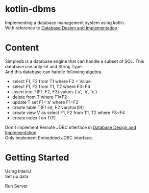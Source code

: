 # kotlin-dbms
Implementing a database management system using kotlin.  
With reference to [Database Design and Implementation](https://www.amazon.com/dp/3030338355/).

# Content

Simpledb is a database engine that can handle a subset of SQL.
This database use only Int and String Type.  
And this database can handle following algebra.

- select F1, F2 from T1 where F2 = Value
- select F1, F2 from T1, T2 where F3=F4
- insert into T(F1, F2, F3) values ('a', 'b', 'c')
- delete from T where F1=F2
- update T set F1='a' where F1=F2
- create table T(F1 int, F2 varchar(9))
- create view V as select F1, F2 from T1, T2 where F3=F4
- create index I on T(F)

Don't implement Remote JDBC interface in [Database Design and Implementation](https://www.amazon.com/dp/3030338355/).  
Only implement Embedded JDBC interface.

# Getting Started
Using IntelliJ  
Set up data


Run Server
